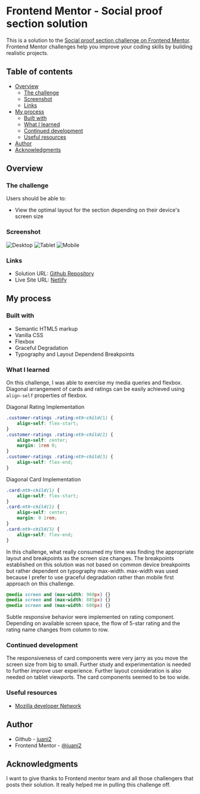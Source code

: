 # Frontend Mentor - Social proof section solution

This is a solution to the [Social proof section challenge on Frontend Mentor](https://www.frontendmentor.io/challenges/social-proof-section-6e0qTv_bA). Frontend Mentor challenges help you improve your coding skills by building realistic projects.

## Table of contents

-   [Overview](#overview)
    -   [The challenge](#the-challenge)
    -   [Screenshot](#screenshot)
    -   [Links](#links)
-   [My process](#my-process)
    -   [Built with](#built-with)
    -   [What I learned](#what-i-learned)
    -   [Continued development](#continued-development)
    -   [Useful resources](#useful-resources)
-   [Author](#author)
-   [Acknowledgments](#acknowledgments)

## Overview

### The challenge

Users should be able to:

-   View the optimal layout for the section depending on their device's screen size

### Screenshot

![Desktop](./screenshots/desktop.png)
![Tablet](./screenshots/tablet.png)
![Mobile](./screenshots/mobile.png)

### Links

-   Solution URL: [Github Repository](https://github.com/juani2/social-proof-section-master--solution)
-   Live Site URL: [Netlify](https://dreamy-bassi-17eed6.netlify.app/)

## My process

### Built with

-   Semantic HTML5 markup
-   Vanilla CSS
-   Flexbox
-   Graceful Degradation
-   Typography and Layout Dependend Breakpoints

### What I learned

On this challenge, I was able to exercise my media queries and flexbox.
Diagonal arrangement of cards and ratings can be easily achieved using `align-self` properties of flexbox.

Diagonal Rating Implementation

```css
.customer-ratings .rating:nth-child(1) {
    align-self: flex-start;
}
.customer-ratings .rating:nth-child(2) {
    align-self: center;
    margin: 1rem 0;
}
.customer-ratings .rating:nth-child(3) {
    align-self: flex-end;
}
```

Diagonal Card Implementation

```css
.card:nth-child(1) {
    align-self: flex-start;
}
.card:nth-child(2) {
    align-self: center;
    margin: 0 1rem;
}
.card:nth-child(3) {
    align-self: flex-end;
}
```

In this challenge, what really consumed my time was finding the appropriate layout and breakpoints as the screen size changes. The breakpoints established on this solution was not based on common device breakpoints but rather dependent on typography max-width.
max-width was used because I prefer to use graceful degradation rather than mobile first approach on this challenge.

```css
@media screen and (max-width: 960px) {}
@media screen and (max-width: 885px) {}
@media screen and (max-width: 600px) {}
```

Subtle responsive behavior were implemented on rating component. Depending on available screen space, the flow of 5-star rating and the rating name changes from column to row.


### Continued development

The responsiveness of card components were very jarry as you move the screen size from big to small. Further study and experimentation is needed to further improve user experience.
Further layout consideration is also needed on tablet viewports. The card components seemed to be too wide.

### Useful resources

-   [Mozilla developer Network](https://www.developer.mozilla.org)

## Author

-   Github - [juani2](http://github.com/juani2)
-   Frontend Mentor - [@juani2](https://www.frontendmentor.io/profile/juani2)

## Acknowledgments

I want to give thanks to Frontend mentor team and all those challengers that posts their solution. It really helped me in pulling this challenge off.